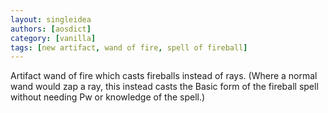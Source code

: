 ```yaml
---
layout: singleidea
authors: [aosdict]
category: [vanilla]
tags: [new artifact, wand of fire, spell of fireball]
---
```

Artifact wand of fire which casts fireballs instead of rays. (Where a normal wand would zap a ray, this instead casts the Basic form of the fireball spell without needing Pw or knowledge of the spell.)
